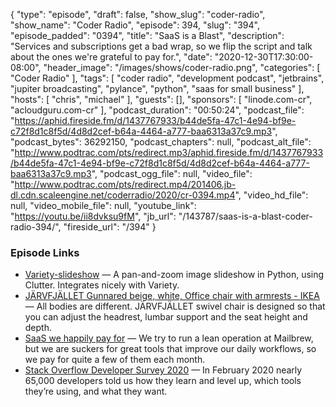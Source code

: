 {
  "type": "episode",
  "draft": false,
  "show_slug": "coder-radio",
  "show_name": "Coder Radio",
  "episode": 394,
  "slug": "394",
  "episode_padded": "0394",
  "title": "SaaS is a Blast",
  "description": "Services and subscriptions get a bad wrap, so we flip the script and talk about the ones we're grateful to pay for.",
  "date": "2020-12-30T17:30:00-08:00",
  "header_image": "/images/shows/coder-radio.png",
  "categories": [
    "Coder Radio"
  ],
  "tags": [
    "coder radio",
    "development podcast",
    "jetbrains",
    "jupiter broadcasting",
    "pylance",
    "python",
    "saas for small business"
  ],
  "hosts": [
    "chris",
    "michael"
  ],
  "guests": [],
  "sponsors": [
    "linode.com-cr",
    "acloudguru.com-cr"
  ],
  "podcast_duration": "00:50:24",
  "podcast_file": "https://aphid.fireside.fm/d/1437767933/b44de5fa-47c1-4e94-bf9e-c72f8d1c8f5d/4d8d2cef-b64a-4464-a777-baa6313a37c9.mp3",
  "podcast_bytes": 36292150,
  "podcast_chapters": null,
  "podcast_alt_file": "http://www.podtrac.com/pts/redirect.mp3/aphid.fireside.fm/d/1437767933/b44de5fa-47c1-4e94-bf9e-c72f8d1c8f5d/4d8d2cef-b64a-4464-a777-baa6313a37c9.mp3",
  "podcast_ogg_file": null,
  "video_file": "http://www.podtrac.com/pts/redirect.mp4/201406.jb-dl.cdn.scaleengine.net/coderradio/2020/cr-0394.mp4",
  "video_hd_file": null,
  "video_mobile_file": null,
  "youtube_link": "https://youtu.be/ii8dvksu9fM",
  "jb_url": "/143787/saas-is-a-blast-coder-radio-394/",
  "fireside_url": "/394"
}


### Episode Links

  * [Variety-slideshow](https://github.com/peterlevi/variety-slideshow "Variety-slideshow") — A pan-and-zoom image slideshow in Python, using Clutter. Integrates nicely with Variety.
  * [JÄRVFJÄLLET Gunnared beige, white, Office chair with armrests - IKEA](https://www.ikea.com/gb/en/p/jaervfjaellet-office-chair-with-armrests-gunnared-beige-white-s99297196/ "JÄRVFJÄLLET Gunnared beige, white, Office chair with armrests - IKEA") — All bodies are different. JÄRVFJÄLLET swivel chair is designed so that you can adjust the headrest, lumbar support and the seat height and depth.
  * [SaaS we happily pay for](https://francescodilorenzo.com/saas-we-pay-for "SaaS we happily pay for") — We try to run a lean operation at Mailbrew, but we are suckers for great tools that improve our daily workflows, so we pay for quite a few of them each month.
  * [Stack Overflow Developer Survey 2020](https://insights.stackoverflow.com/survey/2020#overview "Stack Overflow Developer Survey 2020") — In February 2020 nearly 65,000 developers told us how they learn and level up, which tools they’re using, and what they want.



